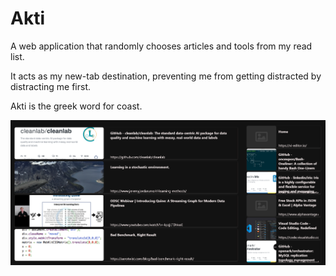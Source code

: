 # Akti

A web application that randomly chooses articles and tools from my read list.

It acts as my new-tab destination, preventing me from getting distracted by distracting me first.

Akti is the greek word for coast.

![](looks.png)
